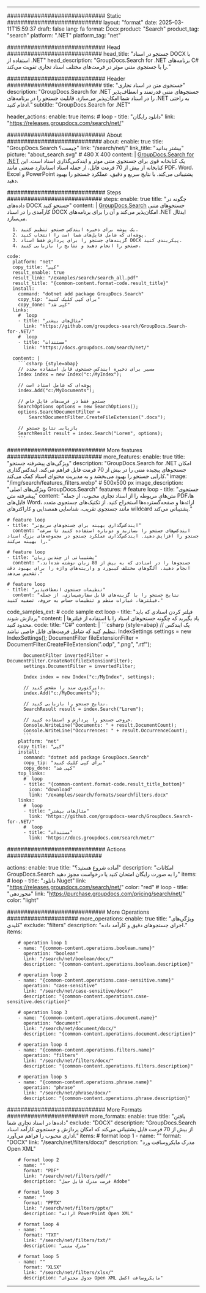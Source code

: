 
---
############################# Static ############################
layout: "format"
date:  2025-03-11T15:59:37
draft: false
lang: fa
format: Docx
product: "Search"
product_tag: "search"
platform: ".NET"
platform_tag: "net"

############################# Head ############################
head_title: "جستجو در اسناد DOCX با استفاده از .NET"
head_description: "GroupDocs.Search for .NET برنامه‌های C# را با جستجوی متنی موثر در فرمت‌های مختلف اسناد تجاری تقویت می‌کند."

############################# Header ############################
title: "جستجوی متن در اسناد تجاری" 
description: "GroupDocs.Search for .NET جستجوهای متنی قدرتمند و انعطاف‌پذیر را در اسناد شما امکان‌پذیر می‌سازد. قابلیت جستجو را در برنامه‌های .NET به راحتی ادغام کنید."
subtitle: "GroupDocs.Search for .NET" 

header_actions:
  enable: true
  items:
    #  loop
    - title: "دانلود رایگان"
      link: "https://releases.groupdocs.com/search/net/"
      
############################# About ############################
about:
    enable: true
    title: "GroupDocs.Search چیست؟"
    link: "/search/net/"
    link_title: "بیشتر بدانید"
    picture: "about_search.svg" # 480 X 400
    content: |
       [GroupDocs.Search for .NET](/search/net/) یک کتابخانه قوی برای جستجوی متنی موثر و ایندکس‌گذاری اسناد است. این کتابخانه از بیش از 70 فرمت فایل، از جمله اسناد استاندارد صنعتی مانند PDF، Word، Excel و PowerPoint پشتیبانی می‌کند. با نتایج سریع و دقیق، عملکرد جستجو را بهبود دهید.

############################# Steps ############################
steps:
    enable: true
    title: "چگونه در داده‌های DOCX جستجو کنید"
    content: |
      [GroupDocs.Search](/search/net/) جستجوهای متنی کارآمدی را در اسناد DOCX امکان‌پذیر می‌کند و آن را برای برنامه‌های .NET ایدئال می‌سازد.
      
      1. یک پوشه برای ذخیره ایندکس جستجو تنظیم کنید.
      2. پوشه‌ای که شامل فایل‌های شما است را انتخاب کنید.
      3. گزینه‌های جستجو را برای پردازش فقط اسناد DOCX پیکربندی کنید.
      4. جستجو را انجام دهید و نتایج را بازیابی کنید.
   
    code:
      platform: "net"
      copy_title: "کپی"
      result_enable: true
      result_link: "/examples/search/search_all.pdf"
      result_title: "{common-content.format-code.result_title}"
      install:
        command: "dotnet add package GroupDocs.Search"
        copy_tip: "برای کپی کلیک کنید"
        copy_done: "کپی شد"
      links:
        #  loop
        - title: "مثال‌های بیشتر"
          link: "https://github.com/groupdocs-search/GroupDocs.Search-for-.NET/"
        #  loop
        - title: "مستندات"
          link: "https://docs.groupdocs.com/search/net/"
          
      content: |
        ```csharp {style=abap}
        // مسیر برای ذخیره ایندکس جستجوی قابل استفاده مجدد
        Index index = new Index("c:/MyIndex");

        // پوشه‌ای که شامل اسناد است
        index.Add("c:/MyDocuments");

        // جستجو فقط در فرمت‌های فایل خاص
        SearchOptions options = new SearchOptions();
        options.SearchDocumentFilter = 
            SearchDocumentFilter.CreateFileExtension(".docx");

        // بازیابی نتایج جستجو
        SearchResult result = index.Search("Lorem", options);
        ```            

############################# More features ############################
more_features:
  enable: true
  title: "ویژگی‌های پیشرفته جستجو"
  description: "GroupDocs.Search for .NET امکان جستجوهای پیچیده متنی را در بیش از 70 فرمت فایل فراهم می‌کند. ایندکس‌گذاری کارایی جستجو را بهبود می‌بخشد و به مدیریت محتوای اسناد کمک می‌کند."
  image: "/img/search/features_filters.webp" # 500x500 px
  image_description: "ویژگی‌های اصلی GroupDocs.Search"
  features:
    # feature loop
    - title: "جستجوی پیشرفته متن"
      content: "متن‌های مربوطه را از اسناد تجاری محبوب، از جمله PDFها، فایل‌های Word، ارائه‌ها و صفحه‌گسترده‌ها استخراج کنید. از تکنیک‌های جستجوی متعدد مانند جستجوی تقریب، شناسایی همصدایی و کاراکترهای wildcard پشتیبانی می‌کند."

    # feature loop
    - title: "ایندکس‌گذاری بهینه برای جستجوهای سریع‌تر"
      content: "ایندکس‌های جستجو را بسازید و دوباره استفاده کنید تا سرعت جستجو را افزایش دهید. ایندکس‌گذاری عملکرد جستجو در مجموعه‌های بزرگ اسناد را بهینه می‌کند."

    # feature loop
    - title: "پشتیبانی از چندین زبان"
      content: "جستجوها را در اسنادی که به بیش از 80 زبان نوشته شده‌اند، انجام دهید. الگوهای مختلف کیبورد و واریته‌های واژه را برای بهبود دقت تشخیص می‌دهد."

    # feature loop
    - title: "تنظیمات جستجوی انعطاف‌پذیر"
      content: "نتایج جستجو را با گزینه‌های قابل سفارشی‌سازی، از جمله فیلترها، عبارات منظم و تنظیمات حساس به حروف، تصفیه کنید."
      
  code_samples_ext:
    # code sample ext loop
    - title: "فیلتر کردن اسنادی که باید پردازش شوند"
      content: |
        یاد بگیرید که چگونه جستجوهای اسناد را با استفاده از فیلترها محدود کنید.
      code:
        title: "C#"
        content: |
          ```csharp {style=abap}
          // یک ایندکس تنظیم کنید که شامل فرمت‌های فایل خاصی نباشد.
          IndexSettings settings = new IndexSettings();
          DocumentFilter fileExtensionFilter = 
            DocumentFilter.CreateFileExtension(".odp", ".png", ".rtf");

          DocumentFilter invertedFilter = DocumentFilter.CreateNot(fileExtensionFilter);
          settings.DocumentFilter = invertedFilter;

          Index index = new Index("c:/MyIndex", settings);
              
          // دایرکتوری سند را مشخص کنید.
          index.Add("c:/MyDocuments");

          // نتایج جستجو را بازیابی کنید.
          SearchResult result = index.Search("Lorem");
          
          // خروجی جستجو را پردازش و استفاده کنید.
          Console.WriteLine("Documents: " + result.DocumentCount);
          Console.WriteLine("Occurrences: " + result.OccurrenceCount);
          ```
        platform: "net"
        copy_title: "کپی"
        install:
          command: "dotnet add package GroupDocs.Search"
          copy_tip: "برای کپی کلیک کنید"
          copy_done: "کپی شد"
        top_links:
          #  loop
          - title: "{common-content.format-code.result_title_bottom}"
            icon: "download"
            link: "/examples/search/formats/searchfilters.docx"
        links:
          #  loop
          - title: "مثال‌های بیشتر"
            link: "https://github.com/groupdocs-search/GroupDocs.Search-for-.NET/"
          #  loop
          - title: "مستندات"
            link: "https://docs.groupdocs.com/search/net/"
            

            


############################# Actions ############################

actions:
  enable: true
  title: "آماده شروع هستید؟"
  description: "امکانات GroupDocs.Search را به صورت رایگان امتحان کنید یا درخواست مجوز دهید"
  items:
    #  loop
    - title: "دانلود Nuget"
      link: "https://releases.groupdocs.com/search/net/"
      color: "red"
        #  loop
    - title: "مجوزدهی"
      link: "https://purchase.groupdocs.com/pricing/search/net/"
      color: "light"


############################# More Operations #####################
more_operations:
    enable: true
    title: "ویژگی‌های کلیدی"
    exclude: "filters"
    description: "اجرای جستجوهای دقیق و کارآمد داده."
    items: 
          
        # operation loop 1
        - name: "{common-content.operations.boolean.name}"
          operation: "boolean"
          link: "/search/net/boolean/docx/"
          description: "{common-content.operations.boolean.description}"

        # operation loop 2
        - name: "{common-content.operations.case-sensitive.name}"
          operation: "case-sensitive"
          link: "/search/net/case-sensitive/docx/"
          description: "{common-content.operations.case-sensitive.description}"

        # operation loop 3
        - name: "{common-content.operations.document.name}"
          operation: "document"
          link: "/search/net/document/docx/"
          description: "{common-content.operations.document.description}"

        # operation loop 4
        - name: "{common-content.operations.filters.name}"
          operation: "filters"
          link: "/search/net/filters/docx/"
          description: "{common-content.operations.filters.description}"

        # operation loop 5
        - name: "{common-content.operations.phrase.name}"
          operation: "phrase"
          link: "/search/net/phrase/docx/"
          description: "{common-content.operations.phrase.description}"
          
        
          
############################# More Formats ########################
more_formats:
    enable: true
    title: "یافتن داده‌ها در اسناد تجاری شما"
    exclude: "DOCX"
    description: "GroupDocs.Search از بیش از 70 فرمت فایل پشتیبانی می‌کند که امکان پردازش و جستجوی کارآمد اسناد اداری محبوب را فراهم می‌آورد."
    items: 
        # format loop 1
        - name: ""
          format: "DOCX"
          link: "/search/net/filters/docx/"
          description: "مدرک مایکروسافت ورد Open XML"
          
        # format loop 2
        - name: ""
          format: "PDF"
          link: "/search/net/filters/pdf/"
          description: "فرمت مدرک قابل حمل Adobe"
          
        # format loop 3
        - name: ""
          format: "PPTX"
          link: "/search/net/filters/pptx/"
          description: "ارائه PowerPoint Open XML"

        # format loop 4
        - name: ""
          format: "TXT"
          link: "/search/net/filters/txt/"
          description: "مدرک متنی"
          
        # format loop 5
        - name: ""
          format: "XLSX"
          link: "/search/net/filters/xlsx/"
          description: "جدول محتوای Open XML مایکروسافت اکسل"
  

---